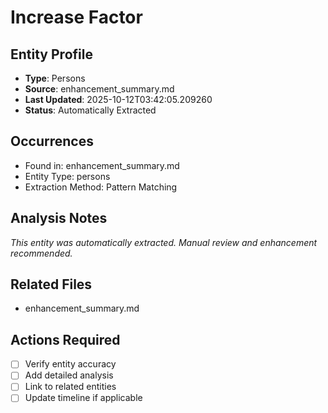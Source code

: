 # Increase Factor

## Entity Profile
- **Type**: Persons
- **Source**: enhancement_summary.md
- **Last Updated**: 2025-10-12T03:42:05.209260
- **Status**: Automatically Extracted

## Occurrences
- Found in: enhancement_summary.md
- Entity Type: persons
- Extraction Method: Pattern Matching

## Analysis Notes
*This entity was automatically extracted. Manual review and enhancement recommended.*

## Related Files
- enhancement_summary.md

## Actions Required
- [ ] Verify entity accuracy
- [ ] Add detailed analysis
- [ ] Link to related entities
- [ ] Update timeline if applicable
